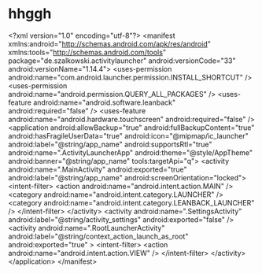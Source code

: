 # hhggh
&lt;?xml version="1.0" encoding="utf-8"?> &lt;manifest xmlns:android="http://schemas.android.com/apk/res/android"     xmlns:tools="http://schemas.android.com/tools"     package="de.szalkowski.activitylauncher"     android:versionCode="33"     android:versionName="1.14.4">      &lt;uses-permission android:name="com.android.launcher.permission.INSTALL_SHORTCUT" />     &lt;uses-permission android:name="android.permission.QUERY_ALL_PACKAGES" />      &lt;uses-feature         android:name="android.software.leanback"         android:required="false" />     &lt;uses-feature         android:name="android.hardware.touchscreen"         android:required="false" />      &lt;application         android:allowBackup="true"         android:fullBackupContent="true"         android:hasFragileUserData="true"         android:icon="@mipmap/ic_launcher"         android:label="@string/app_name"         android:supportsRtl="true"         android:name=".ActivityLauncherApp"         android:theme="@style/AppTheme"         android:banner="@string/app_name" tools:targetApi="q">         &lt;activity             android:name=".MainActivity"             android:exported="true"             android:label="@string/app_name"             android:screenOrientation="locked">             &lt;intent-filter>                 &lt;action android:name="android.intent.action.MAIN" />                 &lt;category android:name="android.intent.category.LAUNCHER" />                 &lt;category android:name="android.intent.category.LEANBACK_LAUNCHER" />             &lt;/intent-filter>         &lt;/activity>         &lt;activity             android:name=".SettingsActivity"             android:label="@string/activity_settings"             android:exported="false" />         &lt;activity             android:name=".RootLauncherActivity"             android:label="@string/context_action_launch_as_root"             android:exported="true" >             &lt;intent-filter>                 &lt;action android:name="android.intent.action.VIEW" />             &lt;/intent-filter>         &lt;/activity>     &lt;/application> &lt;/manifest>
